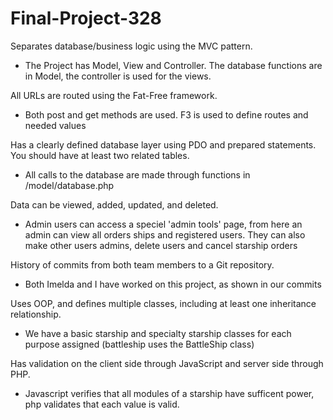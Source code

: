 # Final-Project-328
Separates database/business logic using the MVC pattern.
- The Project has Model, View and Controller. The database functions are in Model, the controller is used for the views. 
 
All URLs are routed using the Fat-Free framework.
- Both post and get methods are used. F3 is used to define routes and needed values
 
Has a clearly defined database layer using PDO and prepared statements. You should have at least two related tables.
- All calls to the database are made through functions in /model/database.php

Data can be viewed, added, updated, and deleted.
- Admin users can access a speciel 'admin tools' page, from here an admin
 can view all orders ships and registered users. They can also make other users admins, delete users and cancel starship orders

History of commits from both team members to a Git repository.
- Both Imelda and I have worked on this project, as shown in our commits

Uses OOP, and defines multiple classes, including at least one inheritance relationship.
- We have a basic starship and specialty starship classes for each purpose assigned (battleship uses the BattleShip class)

Has validation on the client side through JavaScript and server side through PHP.
- Javascript verifies that all modules of a starship have sufficent power, php validates that each value is valid.